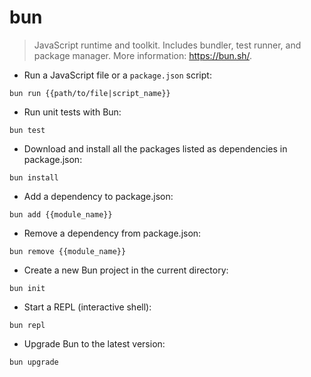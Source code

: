 # bun

> JavaScript runtime and toolkit.
> Includes bundler, test runner, and package manager.
> More information: <https://bun.sh/>.

- Run a JavaScript file or a `package.json` script:

`bun run {{path/to/file|script_name}}`

- Run unit tests with Bun:

`bun test`

- Download and install all the packages listed as dependencies in package.json:

`bun install`

- Add a dependency to package.json:

`bun add {{module_name}}`

- Remove a dependency from package.json:

`bun remove {{module_name}}`

- Create a new Bun project in the current directory:

`bun init`

- Start a REPL (interactive shell):

`bun repl`

- Upgrade Bun to the latest version:

`bun upgrade`

